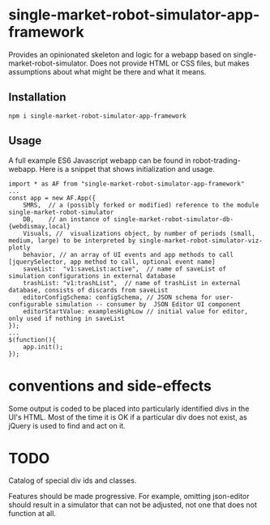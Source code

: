 single-market-robot-simulator-app-framework
===========================================

Provides an opinionated skeleton and logic for a webapp based on single-market-robot-simulator.
Does not provide HTML or CSS files, but makes assumptions about what might be there and what it means.

## Installation

    npm i single-market-robot-simulator-app-framework

## Usage

A full example ES6 Javascript webapp can be found in robot-trading-webapp.
Here is a snippet that shows initialization and usage.

```
import * as AF from "single-market-robot-simulator-app-framework"
...
const app = new AF.App({
    SMRS,  // a (possibly forked or modified) reference to the module single-market-robot-simulator 
    DB,    // an instance of single-market-robot-simulator-db-{webdismay,local}
    Visuals, //  visualizations object, by number of periods (small, medium, large) to be interpreted by single-market-robot-simulator-viz-plotly
    behavior, // an array of UI events and app methods to call [jquerySelector, app method to call, optional event name] 
    saveList:  "v1:saveList:active",  // name of saveList of simulation configurations in external database
    trashList: "v1:trashList",  // name of trashList in external database, consists of discards from saveList
    editorConfigSchema: configSchema, // JSON schema for user-configurable simulation -- consumer by  JSON Editor UI component
    editorStartValue: examplesHighLow // initial value for editor, only used if nothing in saveList
});
...
$(function(){
    app.init();
});
```

conventions and side-effects
============================
Some output is coded to be placed into particularly identified divs in the UI's HTML. Most of the time it is OK if a particular
div does not exist, as jQuery is used to find and act on it.


TODO
=====
Catalog of special div ids and classes.

Features should be made progressive. For example, omitting json-editor should result in a simulator that can not be adjusted,
not one that does not function at all.











